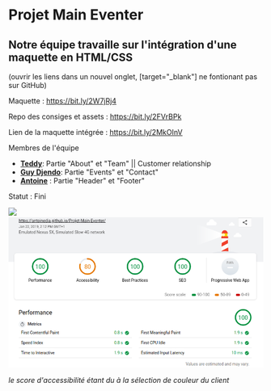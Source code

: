 # Projet Main Eventer

## Notre équipe travaille sur l'intégration d'une maquette en HTML/CSS

(ouvrir les liens dans un nouvel onglet, [target="_blank"] ne fontionant pas sur GitHub)

Maquette : https://bit.ly/2W7jRj4

Repo des consiges et assets : https://bit.ly/2FVrBPk

Lien de la maquette intégrée : https://bit.ly/2MkOInV

Membres de l'équipe

- [**Teddy**](https://github.com/Elleonors): Partie "About" et "Team" || Customer relationship
- [**Guy Djendo**](https://github.com/Ho-Be-One): Partie "Events" et "Contact"
- [**Antoine**](https://github.com/AntoineDia) : Partie "Header" et "Footer"

Statut : Fini


<img src="https://image.noelshack.com/fichiers/2019/04/2/1548112806-sans-titre.png">  

<img src="img/Lighthouse.png">

*le score d'accessibilité étant du à la sélection de couleur du client*
